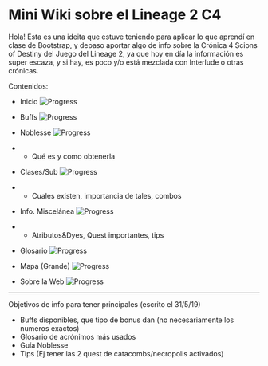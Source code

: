 # Mini Wiki sobre el Lineage 2 C4

Hola! Esta es una ideita que estuve teniendo para aplicar lo que aprendí en clase de Bootstrap, y depaso aportar algo de info sobre la Crónica 4 Scions of Destiny del Juego del Lineage 2, ya que hoy en día la información es super escaza, y si hay, es poco y/o está mezclada con Interlude o otras crónicas.

Contenidos:

* Inicio  ![Progress](http://progressed.io/bar/100)

* Buffs ![Progress](http://progressed.io/bar/90)

* Noblesse  ![Progress](http://progressed.io/bar/33)

* * Qué es y como obtenerla

* Clases/Sub  ![Progress](http://progressed.io/bar/75)

* * Cuales existen, importancia de tales, combos

* Info. Miscelánea  ![Progress](http://progressed.io/bar/80)

* * Atributos&Dyes, Quest importantes, tips

* Glosario  ![Progress](http://progressed.io/bar/60)

* Mapa (Grande)  ![Progress](http://progressed.io/bar/100)

* Sobre la Web  ![Progress](http://progressed.io/bar/100)


___________________________

Objetivos de info para tener principales (escrito el 31/5/19)
- Buffs disponibles, que tipo de bonus dan (no necesariamente los numeros exactos)
- Glosario de acrónimos más usados
- Guía Noblesse
- Tips (Ej tener las 2 quest de catacombs/necropolis activados)
